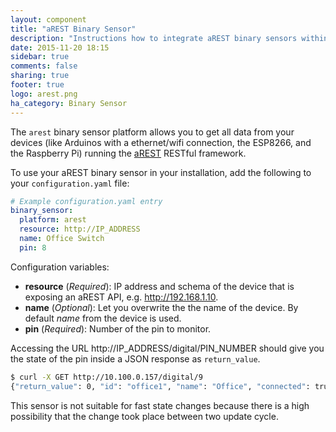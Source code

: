 ```yaml
---
layout: component
title: "aREST Binary Sensor"
description: "Instructions how to integrate aREST binary sensors within Home Assistant."
date: 2015-11-20 18:15
sidebar: true
comments: false
sharing: true
footer: true
logo: arest.png
ha_category: Binary Sensor
---
```



The `arest` binary sensor platform allows you to get all data from your devices (like Arduinos with a ethernet/wifi connection, the ESP8266, and the Raspberry Pi) running the [aREST](http://arest.io/) RESTful framework.

To use your aREST binary sensor in your installation, add the following to your `configuration.yaml` file:

```yaml
# Example configuration.yaml entry
binary_sensor:
  platform: arest
  resource: http://IP_ADDRESS
  name: Office Switch
  pin: 8
```

Configuration variables:

- **resource** (*Required*): IP address and schema of the device that is exposing an aREST API, e.g. http://192.168.1.10.
- **name** (*Optional*): Let you overwrite the the name of the device. By default *name* from the device is used.
- **pin** (*Required*): Number of the pin to monitor.

Accessing the URL http://IP_ADDRESS/digital/PIN_NUMBER should give you the state of the pin inside a JSON response as `return_value`.

```bash
$ curl -X GET http://10.100.0.157/digital/9
{"return_value": 0, "id": "office1", "name": "Office", "connected": true}

```

<p class='note'>
This sensor is not suitable for fast state changes because there is a high possibility that the change took place between two update cycle. 
</p>
